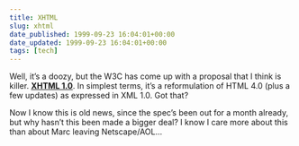 ```yaml
---
title: XHTML
slug: xhtml
date_published: 1999-09-23 16:04:01+00:00
date_updated: 1999-09-23 16:04:01+00:00
tags: [tech]
---
```

Well, it’s a doozy, but the W3C has come up with a proposal that I think is killer. **[XHTML 1.0](http://www.w3.org/TR/xhtml1/)**. In simplest terms, it’s a reformulation of HTML 4.0 (plus a few updates) as expressed in XML 1.0. Got that?

Now I know this is old news, since the spec’s been out for a month already, but why hasn’t this been made a bigger deal? I know I care more about this than about Marc leaving Netscape/AOL…
